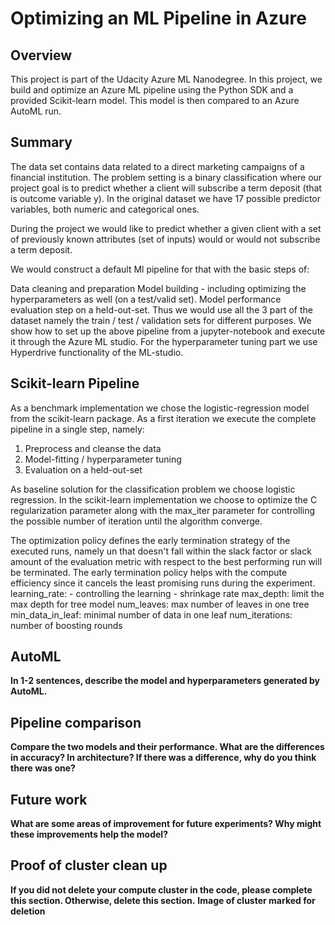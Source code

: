# Optimizing an ML Pipeline in Azure

## Overview
This project is part of the Udacity Azure ML Nanodegree.
In this project, we build and optimize an Azure ML pipeline using the Python SDK and a provided Scikit-learn model.
This model is then compared to an Azure AutoML run.

## Summary
The data set contains data related to a direct marketing campaigns of a financial institution. The problem setting is a binary classification where our project goal is to predict whether a client will subscribe a term deposit (that is outcome variable y). In the original dataset we have 17 possible predictor variables, both numeric and categorical ones.

During the project we would like to predict whether a given client with a set of previously known attributes (set of inputs) would or would not subscribe a term deposit.

We would construct a default Ml pipeline for that with the basic steps of:

Data cleaning and preparation
Model building - including optimizing the hyperparameters as well (on a test/valid set).
Model performance evaluation step on a held-out-set.
Thus we would use all the 3 part of the dataset namely the train / test / validation sets for different purposes. We show how to set up the above pipeline from a jupyter-notebook and execute it through the Azure ML studio. For the hyperparameter tuning part we use Hyperdrive functionality of the ML-studio.

## Scikit-learn Pipeline
As a benchmark implementation we chose the logistic-regression model from the scikit-learn package. As a first iteration we execute the complete pipeline in a single step, namely:

1. Preprocess and cleanse the data
2. Model-fitting / hyperparameter tuning
3. Evaluation on a held-out-set

As baseline solution for the classification problem we choose logistic regression. In the scikit-learn implementation we choose to optimize the C regularization parameter along with the max_iter parameter for controlling the possible number of iteration until the algorithm converge.

The optimization policy defines the early termination strategy of the executed runs, namely un that doesn't fall within the slack factor or slack amount of the evaluation metric with respect to the best performing run will be terminated. The early termination policy helps with the compute efficiency since it cancels the least promising runs during the experiment.
learning_rate: - controlling the learning - shrinkage rate
max_depth: limit the max depth for tree model
num_leaves: max number of leaves in one tree
min_data_in_leaf: minimal number of data in one leaf
num_iterations: number of boosting rounds

## AutoML
**In 1-2 sentences, describe the model and hyperparameters generated by AutoML.**

## Pipeline comparison
**Compare the two models and their performance. What are the differences in accuracy? In architecture? If there was a difference, why do you think there was one?**

## Future work
**What are some areas of improvement for future experiments? Why might these improvements help the model?**

## Proof of cluster clean up
**If you did not delete your compute cluster in the code, please complete this section. Otherwise, delete this section.**
**Image of cluster marked for deletion**
